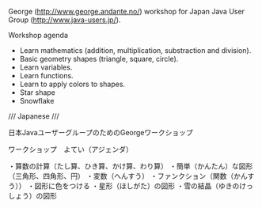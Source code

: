 George (http://www.george.andante.no/) workshop for Japan Java User Group (http://www.java-users.jp/).

Workshop agenda

- Learn mathematics (addition, multiplication, substraction and division).
- Basic geometry shapes (triangle, square, circle).
- Learn variables.
- Learn functions.
- Learn to apply colors to shapes.
- Star shape
- Snowflake


/// Japanese /// 

日本JavaユーザーグループのためのGeorgeワークショップ

ワークショップ　よてい（アジェンダ）

・算数の計算（たし算、ひき算、かけ算、わり算）
・簡単（かんたん）な図形（三角形、四角形、円）
・変数（へんすう）
・ファンクション（関数（かんすう））
・図形に色をつける
・星形（ほしがた）の図形
・雪の結晶（ゆきのけっしょう）の図形
